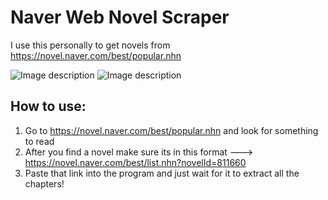 # Naver Web Novel Scraper

I use this personally to get novels from https://novel.naver.com/best/popular.nhn 

![Image description](https://i.imgur.com/KNL3zD7.jpg)
![Image description](https://i.imgur.com/IQXmS8x.jpg)

## How to use:
1. Go to https://novel.naver.com/best/popular.nhn and look for something to read
2. After you find a novel make sure its in this format ---> https://novel.naver.com/best/list.nhn?novelId=811660
3. Paste that link into the program and just wait for it to extract all the chapters!
